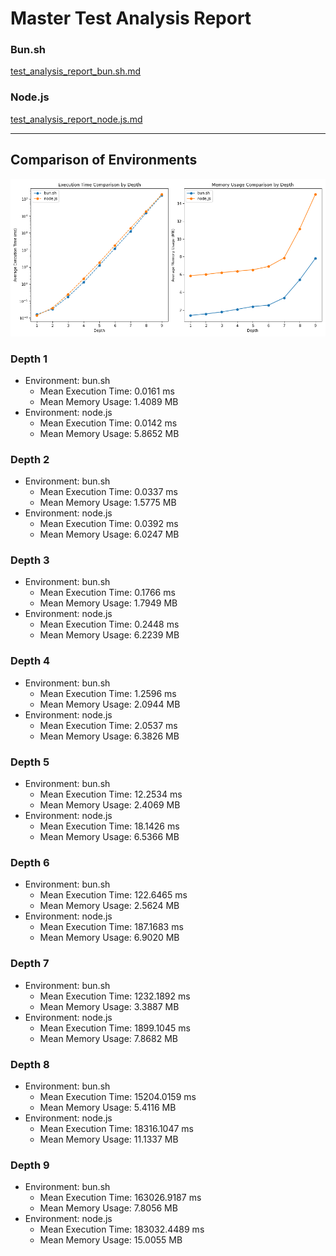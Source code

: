 # Master Test Analysis Report

### Bun.sh

[test_analysis_report_bun.sh.md](./test_analysis_report_bun.sh.md)

### Node.js

[test_analysis_report_node.js.md](./test_analysis_report_node.js.md)

---

## Comparison of Environments

![Comparison Graphs](./test_analysis_comparison_graphs.png)

### Depth 1

-   Environment: bun.sh
    -   Mean Execution Time: 0.0161 ms
    -   Mean Memory Usage: 1.4089 MB
-   Environment: node.js
    -   Mean Execution Time: 0.0142 ms
    -   Mean Memory Usage: 5.8652 MB

### Depth 2

-   Environment: bun.sh
    -   Mean Execution Time: 0.0337 ms
    -   Mean Memory Usage: 1.5775 MB
-   Environment: node.js
    -   Mean Execution Time: 0.0392 ms
    -   Mean Memory Usage: 6.0247 MB

### Depth 3

-   Environment: bun.sh
    -   Mean Execution Time: 0.1766 ms
    -   Mean Memory Usage: 1.7949 MB
-   Environment: node.js
    -   Mean Execution Time: 0.2448 ms
    -   Mean Memory Usage: 6.2239 MB

### Depth 4

-   Environment: bun.sh
    -   Mean Execution Time: 1.2596 ms
    -   Mean Memory Usage: 2.0944 MB
-   Environment: node.js
    -   Mean Execution Time: 2.0537 ms
    -   Mean Memory Usage: 6.3826 MB

### Depth 5

-   Environment: bun.sh
    -   Mean Execution Time: 12.2534 ms
    -   Mean Memory Usage: 2.4069 MB
-   Environment: node.js
    -   Mean Execution Time: 18.1426 ms
    -   Mean Memory Usage: 6.5366 MB

### Depth 6

-   Environment: bun.sh
    -   Mean Execution Time: 122.6465 ms
    -   Mean Memory Usage: 2.5624 MB
-   Environment: node.js
    -   Mean Execution Time: 187.1683 ms
    -   Mean Memory Usage: 6.9020 MB

### Depth 7

-   Environment: bun.sh
    -   Mean Execution Time: 1232.1892 ms
    -   Mean Memory Usage: 3.3887 MB
-   Environment: node.js
    -   Mean Execution Time: 1899.1045 ms
    -   Mean Memory Usage: 7.8682 MB

### Depth 8

-   Environment: bun.sh
    -   Mean Execution Time: 15204.0159 ms
    -   Mean Memory Usage: 5.4116 MB
-   Environment: node.js
    -   Mean Execution Time: 18316.1047 ms
    -   Mean Memory Usage: 11.1337 MB

### Depth 9

-   Environment: bun.sh
    -   Mean Execution Time: 163026.9187 ms
    -   Mean Memory Usage: 7.8056 MB
-   Environment: node.js
    -   Mean Execution Time: 183032.4489 ms
    -   Mean Memory Usage: 15.0055 MB

